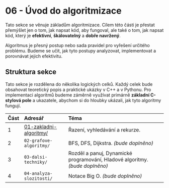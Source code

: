 # 06 - Úvod do algoritmizace

Tato sekce se věnuje základům algoritmizace. Cílem této části je přestat přemýšlet jen o tom, jak napsat kód, aby fungoval, ale také o tom, jak napsat kód, který je **efektivní**, **škálovatelný** a **dobře navržený**.

Algoritmus je přesný postup nebo sada pravidel pro vyřešení určitého problému. Budeme se učit, jak tyto postupy analyzovat, implementovat a porovnávat jejich efektivitu.

## Struktura sekce

Tato sekce je rozdělena do několika logických celků. Každý celek bude obsahovat teoretický popis a praktické ukázky v C++ a v Pythonu. Pro implementaci algoritmů budeme záměrně využívat primárně **základní C-stylová pole** a ukazatele, abychom si do hloubky ukázali, jak tyto algoritmy fungují.

| Část | Adresář | Téma |
| :--- | :--- | :--- |
| 1 | [01-zakladni-algoritmy/](./01-zakladni-algoritmy/) | Řazení, vyhledávání a rekurze. |
| 2 | `02-grafove-algoritmy/` | BFS, DFS, Dijkstra. *(bude doplněno)* |
| 3 | `03-dalsi-techniky/` | Rozděl a panuj, Dynamické programování, Hladové algoritmy. *(bude doplněno)* |
| 4 | `04-analyza-slozitosti/` | Notace Big O. *(bude doplněno)* |
